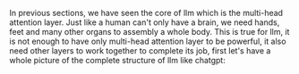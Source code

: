 In previous sections, we have seen the core of llm which is the multi-head attention layer. Just like a human can't only have a brain, we need hands, feet and many other organs to assembly a whole body.
This is true for llm, it is not enough to have only multi-head attention layer to be powerful, it also need other layers to work together to complete its job, first let's have a whole picture of the 
complete structure of llm like chatgpt:

